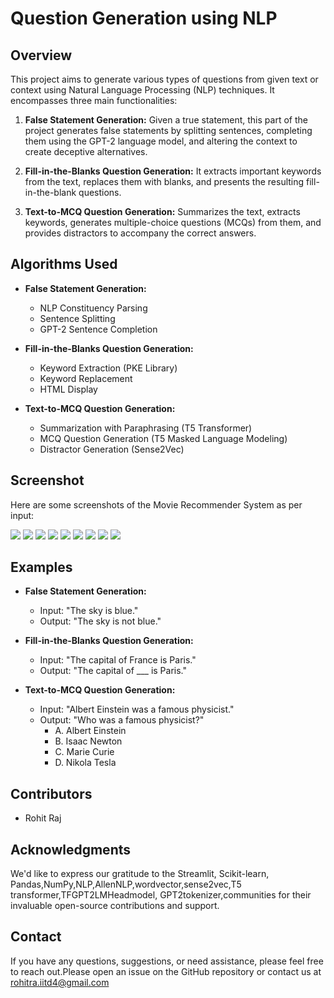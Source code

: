 # Question Generation using NLP

## Overview

This project aims to generate various types of questions from given text or context using Natural Language Processing (NLP) techniques. It encompasses three main functionalities:

1. **False Statement Generation:** Given a true statement, this part of the project generates false statements by splitting sentences, completing them using the GPT-2 language model, and altering the context to create deceptive alternatives.

2. **Fill-in-the-Blanks Question Generation:** It extracts important keywords from the text, replaces them with blanks, and presents the resulting fill-in-the-blank questions.

3. **Text-to-MCQ Question Generation:** Summarizes the text, extracts keywords, generates multiple-choice questions (MCQs) from them, and provides distractors to accompany the correct answers.

## Algorithms Used

- **False Statement Generation:**
  - NLP Constituency Parsing
  - Sentence Splitting
  - GPT-2 Sentence Completion

- **Fill-in-the-Blanks Question Generation:**
  - Keyword Extraction (PKE Library)
  - Keyword Replacement
  - HTML Display

- **Text-to-MCQ Question Generation:**
  - Summarization with Paraphrasing (T5 Transformer)
  - MCQ Question Generation (T5 Masked Language Modeling)
  - Distractor Generation (Sense2Vec)

## Screenshot

Here are some screenshots of the Movie Recommender System as per input:

   <img src='Screenshot (427).png' >
   <img src='Screenshot (421).png' >
   <img src='Screenshot (422).png' >
   <img src='Screenshot (423).png' >
   <img src='Screenshot (424).png' >
   <img src='Screenshot (425).png' >
   <img src='Screenshot (426).png' >
   <img src='Screenshot (430).png' >
   <img src='Screenshot (431).png' >
   
## Examples

- **False Statement Generation:**
  - Input: "The sky is blue."
  - Output: "The sky is not blue."

- **Fill-in-the-Blanks Question Generation:**
  - Input: "The capital of France is Paris."
  - Output: "The capital of ___ is Paris."

- **Text-to-MCQ Question Generation:**
  - Input: "Albert Einstein was a famous physicist."
  - Output: "Who was a famous physicist?"
    - A. Albert Einstein
    - B. Isaac Newton
    - C. Marie Curie
    - D. Nikola Tesla

## Contributors

- Rohit Raj
## Acknowledgments

We'd like to express our gratitude to the Streamlit, Scikit-learn, Pandas,NumPy,NLP,AllenNLP,wordvector,sense2vec,T5 transformer,TFGPT2LMHeadmodel, GPT2tokenizer,communities for their invaluable open-source contributions and support.

## Contact

If you have any questions, suggestions, or need assistance, please feel free to reach out.Please open an issue on the GitHub repository or contact us at rohitra.iitd4@gmail.com
